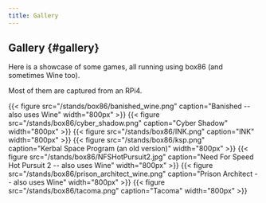 ```yaml
---
title: Gallery
---
```


## Gallery {#gallery}

Here is a showcase of some games, all running using box86 (and sometimes Wine too).

Most of them are captured from an RPi4.

{{< figure src="/stands/box86/banished_wine.png" caption="Banished -- also uses Wine" width="800px" >}}
{{< figure src="/stands/box86/cyber_shadow.png" caption="Cyber Shadow" width="800px" >}}
{{< figure src="/stands/box86/INK.png" caption="INK" width="800px" >}}
{{< figure src="/stands/box86/ksp.png" caption="Kerbal Space Program (an old version)" width="800px" >}}
{{< figure src="/stands/box86/NFSHotPursuit2.jpg" caption="Need For Speed Hot Pursuit 2 -- also uses Wine" width="800px" >}}
{{< figure src="/stands/box86/prison_architect_wine.png" caption="Prison Architect -- also uses Wine" width="800px" >}}
{{< figure src="/stands/box86/tacoma.png" caption="Tacoma" width="800px" >}}
